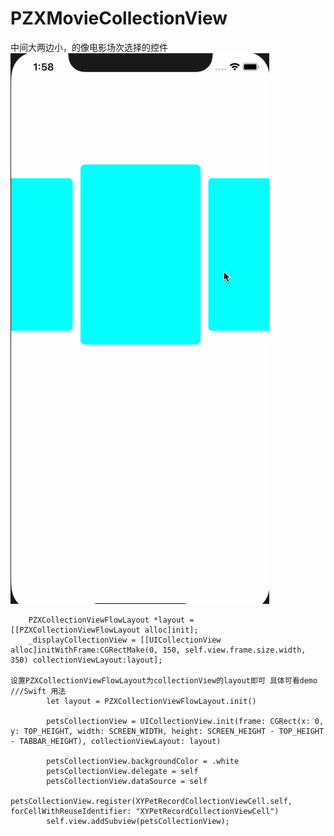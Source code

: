 # PZXMovieCollectionView
中间大两边小，的像电影场次选择的控件
![在makrdown上生成gif动画](https://github.com/PZXforXcode/PZXMovieCollectionView/blob/master/CollectionView中间大两边小/PZXMovieCollectionView.gif)
```
    PZXCollectionViewFlowLayout *layout = [[PZXCollectionViewFlowLayout alloc]init];
    _displayCollectionView = [[UICollectionView alloc]initWithFrame:CGRectMake(0, 150, self.view.frame.size.width, 350) collectionViewLayout:layout];

设置PZXCollectionViewFlowLayout为collectionView的layout即可 具体可看demo
///Swift 用法
        let layout = PZXCollectionViewFlowLayout.init()
        
        petsCollectionView = UICollectionView.init(frame: CGRect(x: 0, y: TOP_HEIGHT, width: SCREEN_WIDTH, height: SCREEN_HEIGHT - TOP_HEIGHT - TABBAR_HEIGHT), collectionViewLayout: layout)
        
        petsCollectionView.backgroundColor = .white
        petsCollectionView.delegate = self
        petsCollectionView.dataSource = self
        petsCollectionView.register(XYPetRecordCollectionViewCell.self, forCellWithReuseIdentifier: "XYPetRecordCollectionViewCell")
        self.view.addSubview(petsCollectionView);

```
